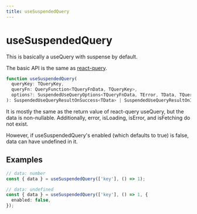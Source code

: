 ```yaml
---
title: useSuspendedQuery
---
```


# useSuspendedQuery

This is basically a useQuery with suspense by default.

The basic API is the same as [react-query](https://tanstack.com/query/v4/?from=reactQueryV3&original=https://react-query-v3.tanstack.com/).

```typescript
function useSuspendedQuery(
  queryKey: TQueryKey,
  queryFn: QueryFunction<TQueryFnData, TQueryKey>,
  options?: SuspendedUseQueryOptions<TQueryFnData, TError, TData, TQueryKey>
): SuspendedUseQueryResultOnSuccess<TData> | SuspendedUseQueryResultOnIdle<undefined>;
```

It is mostly the same as the return value of react-query useQuery, but the data is non-nullable. Additionally, error, isLoading, isError, and isFetching do not exist.

However, if useSuspendedQuery's enabled (which defaults to true) is false, data can have undefined in it.

## Examples

```typescript
// data: number
const { data } = useSuspendedQuery(['key'], () => 1);

// data: undefined
const { data } = useSuspendedQuery(['key'], () => 1, {
  enabled: false,
});
```
